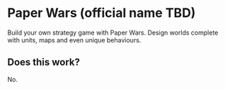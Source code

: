 # Paper Wars (official name TBD)

Build your own strategy game with Paper Wars. Design worlds complete with units, maps and even
unique behaviours.

## Does this work?

No.
